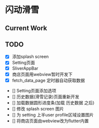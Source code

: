 # 闪动滑雪

## Current Work


## TODO

- [x] 添加splash screen
- [x] Setting页面
- [x] SliverAppBar
- [x] 商店页面用webview暂时开发下
- [x] fetch_data_page 定时器自动获取数据
  
- [] Setting页面添加选项
- [] 历史数据(滑雪记录)页面重新开发
- [] 加载数据圆形进度条(加载 历史数据 之后)
- [] 修改 splash screen 图片
- [] 为 setting 上半user profile区域设置图片
- [] 将商店页面由webview改为flutter内置